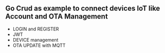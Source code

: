 ## Go Crud as example to connect devices IoT like Account and OTA Management

- LOGIN and REGISTER
- JWT
- DEVICE management
- OTA UPDATE with MQTT
